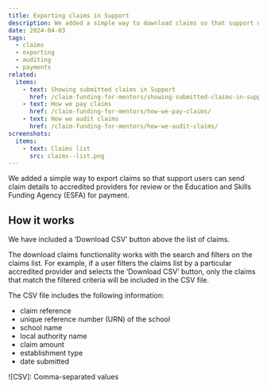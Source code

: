 ```yaml
---
title: Exporting claims in Support
description: We added a simple way to download claims so that support users can send claim details to accredited providers for review
date: 2024-04-03
tags:
  - claims
  - exporting
  - auditing
  - payments
related:
  items:
    - text: Showing submitted claims in Support
      href: /claim-funding-for-mentors/showing-submitted-claims-in-support/
    - text: How we pay claims
      href: /claim-funding-for-mentors/how-we-pay-claims/
    - text: How we audit claims
      href: /claim-funding-for-mentors/how-we-audit-claims/
screenshots:
  items:
    - text: Claims list
      src: claims--list.png
---
```


We added a simple way to export claims so that support users can send claim details to accredited providers for review or the Education and Skills Funding Agency (ESFA) for payment.

## How it works

We have included a ‘Download CSV’ button above the list of claims.

The download claims functionality works with the search and filters on the claims list. For example, if a user filters the claims list by a particular accredited provider and selects the ‘Download CSV’ button, only the claims that match the filtered criteria will be included in the CSV file.

The CSV file includes the following information:

- claim reference
- unique reference number (URN) of the school
- school name
- local authority name
- claim amount
- establishment type
- date submitted


![CSV]: Comma-separated values
